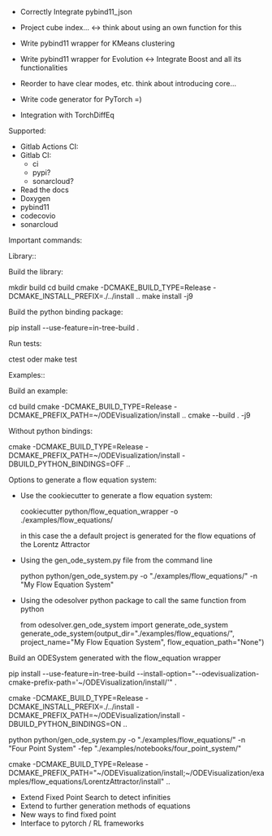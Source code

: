 - Correctly Integrate pybind11_json

- Project cube index... <-> think about using an own function for this
- Write pybind11 wrapper for KMeans clustering
- Write pybind11 wrapper for Evolution <-> Integrate Boost and all its functionalities
- Reorder to have clear modes, etc. think about introducing core...
- Write code generator for PyTorch =)
- Integration with TorchDiffEq


Supported:

- Gitlab Actions CI:
- Gitlab CI:
    - ci
    - pypi?
    - sonarcloud?
- Read the docs
- Doxygen
- pybind11
- codecovio
- sonarcloud


Important commands:

Library::

Build the library:

mkdir build
cd build
cmake -DCMAKE_BUILD_TYPE=Release -DCMAKE_INSTALL_PREFIX=./../install ..
make install -j9

Build the python binding package:

pip install --use-feature=in-tree-build .

Run tests:

ctest oder make test

Examples::

Build an example:

cd build
cmake -DCMAKE_BUILD_TYPE=Release -DCMAKE_PREFIX_PATH=~/ODEVisualization/install ..
cmake --build . -j9

Without python bindings:

cmake -DCMAKE_BUILD_TYPE=Release -DCMAKE_PREFIX_PATH=~/ODEVisualization/install -DBUILD_PYTHON_BINDINGS=OFF ..

Options to generate a flow equation system:

- Use the cookiecutter to generate a flow equation system:
  
  cookiecutter python/flow_equation_wrapper -o ./examples/flow_equations/  

  in this case the a default project is generated for the flow equations of the Lorentz Attractor

- Using the gen_ode_system.py file from the command line
  
  python python/gen_ode_system.py -o "./examples/flow_equations/" -n "My Flow Equation System"

- Using the odesolver python package to call the same function from python
  
  from odesolver.gen_ode_system import generate_ode_system
  generate_ode_system(output_dir="./examples/flow_equations/", project_name="My Flow Equation System", flow_equation_path="None")
  
Build an ODESystem generated with the flow_equation wrapper

pip install --use-feature=in-tree-build --install-option="--odevisualization-cmake-prefix-path='~/ODEVisualization/install/'" .

cmake -DCMAKE_BUILD_TYPE=Release -DCMAKE_INSTALL_PREFIX=./../install -DCMAKE_PREFIX_PATH=~/ODEVisualization/install -DBUILD_PYTHON_BINDINGS=ON ..


python python/gen_ode_system.py -o "./examples/flow_equations/" -n "Four Point System" -fep "./examples/notebooks/four_point_system/"


cmake -DCMAKE_BUILD_TYPE=Release -DCMAKE_PREFIX_PATH="~/ODEVisualization/install;~/ODEVisualization/examples/flow_equations/LorentzAttractor/install" ..


- Extend Fixed Point Search to detect infinities
- Extend to further generation methods of equations
- New ways to find fixed point
- Interface to pytorch / RL frameworks